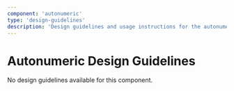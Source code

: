 ```yaml
---
component: 'autonumeric'
type: 'design-guidelines'
description: 'Design guidelines and usage instructions for the autonumeric component extracted from SKY UX documentation.'
---
```


# Autonumeric Design Guidelines

No design guidelines available for this component.
